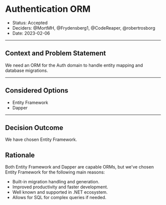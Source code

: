 # Authentication ORM

* Status: Accepted
* Deciders: @MortMH, @Frydensberg1, @CodeReaper, @robertrosborg
* Date: 2023-02-06

---

## Context and Problem Statement

We need an ORM for the Auth domain to handle entity mapping and database migrations.

---

## Considered Options

* Entity Framework
* Dapper

---

## Decision Outcome

We have chosen Entity Framework.

## Rationale

Both Entity Framework and Dapper are capable ORMs, but we've chosen Entity Framework for the following main reasons:

* Built-in migration handling and generation.
* Improved productivity and faster development.
* Well known and supported in .NET ecosystem.
* Allows for SQL for complex queries if needed.
